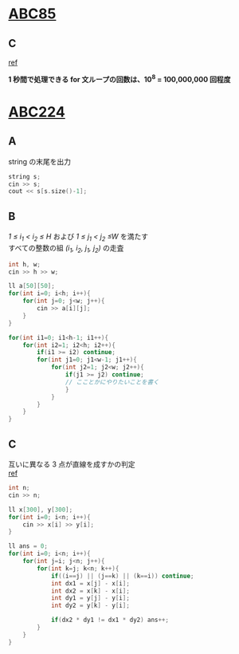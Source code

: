 # [ABC85](https://atcoder.jp/contests/abc085)

## C

[ref](https://qiita.com/drken/items/fd4e5e3630d0f5859067#%E7%AC%AC-8-%E5%95%8F--abc-085-c---otoshidama-300-%E7%82%B9)

**1 秒間で処理できる for 文ループの回数は、10<sup>8</sup> = 100,000,000 回程度**

# [ABC224](https://atcoder.jp/contests/abc224)

## A
string の末尾を出力

```cpp
string s;
cin >> s;
cout << s[s.size()-1];
```

## B

*1 ≤ i<sub>1</sub> < i<sub>2</sub> ≤ H* および *1 ≤ j<sub>1</sub> < j<sub>2</sub> ≤W* を満たす  
すべての整数の組 *(i<sub>1</sub>, i<sub>2</sub>, j<sub>1</sub>, j<sub>2</sub>)* の走査

```cpp
int h, w;
cin >> h >> w;

ll a[50][50];
for(int i=0; i<h; i++){
    for(int j=0; j<w; j++){
        cin >> a[i][j];
    }
}

for(int i1=0; i1<h-1; i1++){
    for(int i2=1; i2<h; i2++){
        if(i1 >= i2) continue;
        for(int j1=0; j1<w-1; j1++){
            for(int j2=1; j2<w; j2++){
                if(j1 >= j2) continue;
                // こことかにやりたいことを書く
                }
            }
        }
    }
}
```

## C
互いに異なる 3 点が直線を成すかの判定  
[ref](https://qiita.com/tydesign/items/ab8a5ae52eb9c50ad26a)

```cpp
int n;
cin >> n;

ll x[300], y[300];
for(int i=0; i<n; i++){
    cin >> x[i] >> y[i];
}

ll ans = 0;
for(int i=0; i<n; i++){
    for(int j=i; j<n; j++){
        for(int k=j; k<n; k++){
            if((i==j) || (j==k) || (k==i)) continue;
            int dx1 = x[j] - x[i];
            int dx2 = x[k] - x[i];
            int dy1 = y[j] - y[i];
            int dy2 = y[k] - y[i];

            if(dx2 * dy1 != dx1 * dy2) ans++;
        }
    }
}
```
